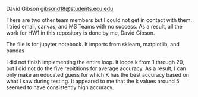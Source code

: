 David Gibson
gibsond18@students.ecu.edu

There are two other team members but I could not get in contact with them. I tried email, canvas, and MS Teams with no success.
As a result, all the work for HW1 in this repository is done by me, David Gibson.

The file is for jupyter notebook.
It imports from sklearn, matplotlib, and pandas

I did not finish implementing the entire loop. It loops k from 1 through 20, but I did not do the five repititions for average accuracy.
As a result, I can only make an educated guess for which K has the best accuracy based on what I saw during testing.
It appeared to me that the k values around 5 seemed to have consistently high accuracy.
